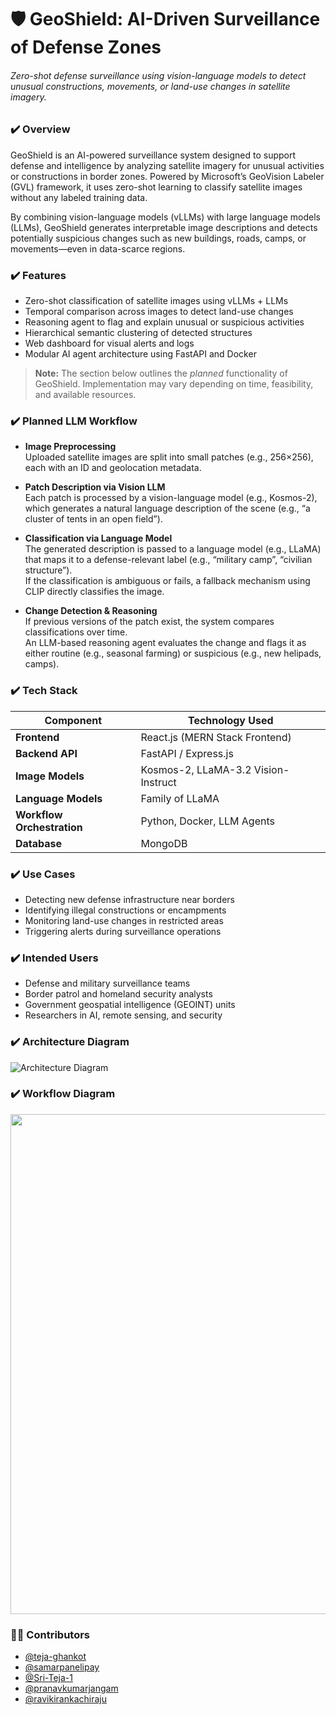 # 🛡 GeoShield: AI-Driven Surveillance of Defense Zones
###### Zero-shot defense surveillance using vision-language models to detect unusual constructions, movements, or land-use changes in satellite imagery.

### ✔️ Overview

GeoShield is an AI-powered surveillance system designed to support defense and intelligence by analyzing satellite imagery for unusual activities or constructions in border zones. Powered by Microsoft’s GeoVision Labeler (GVL) framework, it uses zero-shot learning to classify satellite images without any labeled training data.

By combining vision-language models (vLLMs) with large language models (LLMs), GeoShield generates interpretable image descriptions and detects potentially suspicious changes such as new buildings, roads, camps, or movements—even in data-scarce regions.

### ✔️ Features

- Zero-shot classification of satellite images using vLLMs + LLMs  
- Temporal comparison across images to detect land-use changes  
- Reasoning agent to flag and explain unusual or suspicious activities  
- Hierarchical semantic clustering of detected structures  
- Web dashboard for visual alerts and logs  
- Modular AI agent architecture using FastAPI and Docker  

> **Note:** The section below outlines the *planned* functionality of GeoShield. Implementation may vary depending on time, feasibility, and available resources.

### ✔️ Planned LLM Workflow

- **Image Preprocessing**  
  Uploaded satellite images are split into small patches (e.g., 256×256), each with an ID and geolocation metadata.

- **Patch Description via Vision LLM**  
  Each patch is processed by a vision-language model (e.g., Kosmos-2), which generates a natural language description of the scene (e.g., “a cluster of tents in an open field”).

- **Classification via Language Model**  
  The generated description is passed to a language model (e.g., LLaMA) that maps it to a defense-relevant label (e.g., “military camp”, “civilian structure”).  
  If the classification is ambiguous or fails, a fallback mechanism using CLIP directly classifies the image.

- **Change Detection & Reasoning**  
  If previous versions of the patch exist, the system compares classifications over time.  
  An LLM-based reasoning agent evaluates the change and flags it as either routine (e.g., seasonal farming) or suspicious (e.g., new helipads, camps).

### ✔️ Tech Stack

| **Component**              | **Technology Used**                 |
| -------------------------- | ----------------------------------- |
| **Frontend**               | React.js (MERN Stack Frontend)      |
| **Backend API**            | FastAPI / Express.js                |
| **Image Models**           | Kosmos-2, LLaMA-3.2 Vision-Instruct |
| **Language Models**        | Family of LLaMA                     |
| **Workflow Orchestration** | Python, Docker, LLM Agents          |
| **Database**               | MongoDB                             |

### ✔️ Use Cases

- Detecting new defense infrastructure near borders  
- Identifying illegal constructions or encampments  
- Monitoring land-use changes in restricted areas  
- Triggering alerts during surveillance operations  

### ✔️ Intended Users

- Defense and military surveillance teams  
- Border patrol and homeland security analysts  
- Government geospatial intelligence (GEOINT) units  
- Researchers in AI, remote sensing, and security  

### ✔️ Architecture Diagram

![Architecture Diagram](https://res.cloudinary.com/dur2vhjfv/image/upload/v1753890045/ArchitectureDiagramGeoShield_hdbfkj.jpg)

### ✔️ Workflow Diagram

<img src="https://res.cloudinary.com/dur2vhjfv/image/upload/v1753890012/WorkflowDiagramGEOSHIELD_ori0gt.png" height="800" width="600" />

### 👨‍💻 Contributors

- [@teja-ghankot](https://github.com/teja-ghankot)  
- [@samarpanelipay](https://github.com/samarpanelipay)  
- [@Sri-Teja-1](https://github.com/Sri-Teja-1)  
- [@pranavkumarjangam](https://github.com/pranavkumarjangam)  
- [@ravikirankachiraju](https://github.com/ravikirankachiraju)
